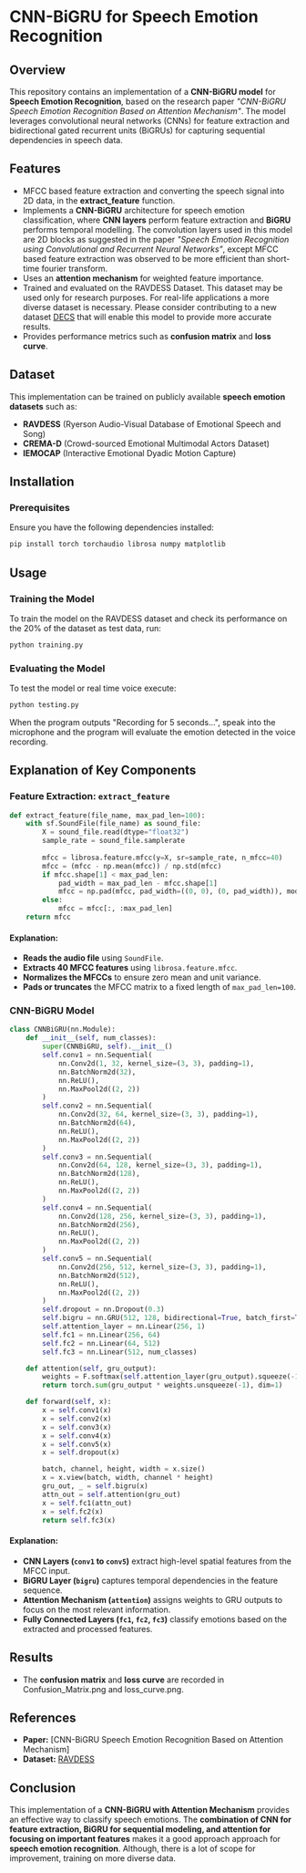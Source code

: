 # CNN-BiGRU for Speech Emotion Recognition

## Overview
This repository contains an implementation of a **CNN-BiGRU model** for **Speech Emotion Recognition**, based on the research paper _"CNN-BiGRU Speech Emotion Recognition Based on Attention Mechanism"_. The model leverages convolutional neural networks (CNNs) for feature extraction and bidirectional gated recurrent units (BiGRUs) for capturing sequential dependencies in speech data.

## Features
- MFCC based feature extraction and converting the speech signal into 2D data, in the **extract_feature** function.
- Implements a **CNN-BiGRU** architecture for speech emotion classification, where **CNN layers** perform feature extraction and **BiGRU** performs temporal modelling. The convolution layers used in this model are 2D blocks as suggested in the paper _"Speech Emotion Recognition using Convolutional and Recurrent Neural Networks"_, except MFCC based feature extraction was observed to be more efficient than short-time fourier transform.
- Uses an **attention mechanism** for weighted feature importance.
- Trained and evaluated on the RAVDESS Dataset. This dataset may be used only for research purposes. For real-life applications a more diverse dataset is necessary. Please consider contributing to a new dataset [DECS](https://docs.google.com/forms/d/e/1FAIpQLSeX_uB4qKX7kWhard0iXRlClv7XfucTdFCupmxVSrC3hP6RDA/viewform?usp=dialog) that will enable this model to provide more accurate results.
- Provides performance metrics such as **confusion matrix** and **loss curve**.

## Dataset
This implementation can be trained on publicly available **speech emotion datasets** such as:
- **RAVDESS** (Ryerson Audio-Visual Database of Emotional Speech and Song)
- **CREMA-D** (Crowd-sourced Emotional Multimodal Actors Dataset)
- **IEMOCAP** (Interactive Emotional Dyadic Motion Capture)

## Installation
### Prerequisites
Ensure you have the following dependencies installed:
```bash
pip install torch torchaudio librosa numpy matplotlib
```

## Usage
### Training the Model
To train the model on the RAVDESS dataset and check its performance on the 20% of the dataset as test data, run:
```bash
python training.py
```
### Evaluating the Model
To test the model or real time voice execute:
```bash
python testing.py
```
When the program outputs "Recording for 5 seconds...", speak into the microphone and the program will evaluate the emotion detected in the voice recording.

## Explanation of Key Components
### Feature Extraction: `extract_feature`
```python
def extract_feature(file_name, max_pad_len=100):
    with sf.SoundFile(file_name) as sound_file:
        X = sound_file.read(dtype="float32")
        sample_rate = sound_file.samplerate
        
        mfcc = librosa.feature.mfcc(y=X, sr=sample_rate, n_mfcc=40)
        mfcc = (mfcc - np.mean(mfcc)) / np.std(mfcc)
        if mfcc.shape[1] < max_pad_len:
            pad_width = max_pad_len - mfcc.shape[1]
            mfcc = np.pad(mfcc, pad_width=((0, 0), (0, pad_width)), mode='constant')
        else:
            mfcc = mfcc[:, :max_pad_len]
    return mfcc
```
#### Explanation:
- **Reads the audio file** using `SoundFile`.
- **Extracts 40 MFCC features** using `librosa.feature.mfcc`.
- **Normalizes the MFCCs** to ensure zero mean and unit variance.
- **Pads or truncates** the MFCC matrix to a fixed length of `max_pad_len=100`.

### CNN-BiGRU Model
```python
class CNNBiGRU(nn.Module):
    def __init__(self, num_classes):
        super(CNNBiGRU, self).__init__()
        self.conv1 = nn.Sequential(
            nn.Conv2d(1, 32, kernel_size=(3, 3), padding=1),
            nn.BatchNorm2d(32),
            nn.ReLU(),
            nn.MaxPool2d((2, 2))
        )
        self.conv2 = nn.Sequential(
            nn.Conv2d(32, 64, kernel_size=(3, 3), padding=1),
            nn.BatchNorm2d(64),
            nn.ReLU(),
            nn.MaxPool2d((2, 2))
        )
        self.conv3 = nn.Sequential(
            nn.Conv2d(64, 128, kernel_size=(3, 3), padding=1),
            nn.BatchNorm2d(128),
            nn.ReLU(),
            nn.MaxPool2d((2, 2))
        )
        self.conv4 = nn.Sequential(
            nn.Conv2d(128, 256, kernel_size=(3, 3), padding=1),
            nn.BatchNorm2d(256),
            nn.ReLU(),
            nn.MaxPool2d((2, 2))
        )
        self.conv5 = nn.Sequential(
            nn.Conv2d(256, 512, kernel_size=(3, 3), padding=1),
            nn.BatchNorm2d(512),
            nn.ReLU(),
            nn.MaxPool2d((2, 2))
        )
        self.dropout = nn.Dropout(0.3)
        self.bigru = nn.GRU(512, 128, bidirectional=True, batch_first=True)
        self.attention_layer = nn.Linear(256, 1)
        self.fc1 = nn.Linear(256, 64)
        self.fc2 = nn.Linear(64, 512)
        self.fc3 = nn.Linear(512, num_classes)

    def attention(self, gru_output):
        weights = F.softmax(self.attention_layer(gru_output).squeeze(-1), dim=1)
        return torch.sum(gru_output * weights.unsqueeze(-1), dim=1)

    def forward(self, x):
        x = self.conv1(x)
        x = self.conv2(x)
        x = self.conv3(x)
        x = self.conv4(x)
        x = self.conv5(x)
        x = self.dropout(x)

        batch, channel, height, width = x.size()
        x = x.view(batch, width, channel * height)
        gru_out, _ = self.bigru(x)
        attn_out = self.attention(gru_out)
        x = self.fc1(attn_out)
        x = self.fc2(x)
        return self.fc3(x)
```
#### Explanation:
- **CNN Layers (`conv1` to `conv5`)** extract high-level spatial features from the MFCC input.
- **BiGRU Layer (`bigru`)** captures temporal dependencies in the feature sequence.
- **Attention Mechanism (`attention`)** assigns weights to GRU outputs to focus on the most relevant information.
- **Fully Connected Layers (`fc1`, `fc2`, `fc3`)** classify emotions based on the extracted and processed features.

## Results
- The **confusion matrix** and **loss curve** are recorded in Confusion_Matrix.png and loss_curve.png.

## References
- **Paper:** [CNN-BiGRU Speech Emotion Recognition Based on Attention Mechanism]
- **Dataset:** [RAVDESS](https://zenodo.org/record/1188976)

## Conclusion
This implementation of a **CNN-BiGRU with Attention Mechanism** provides an effective way to classify speech emotions. The **combination of CNN for feature extraction, BiGRU for sequential modeling, and attention for focusing on important features** makes it a good approach approach for **speech emotion recognition**. Although, there is a lot of scope for improvement, training on more diverse data.